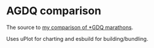 # AGDQ comparison

The source to [my comparison of *GDQ marathons](https://irc.alligatr.co.uk/agdq-comparison-uplot/).

Uses uPlot for charting and esbuild for building/bundling.
